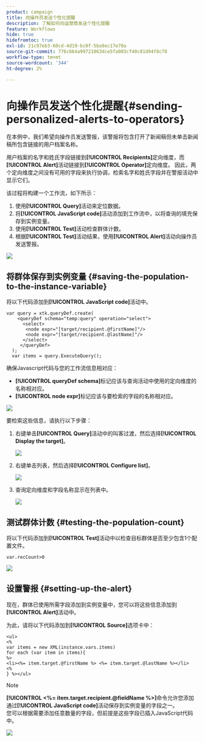 ```yaml
---
product: campaign
title: 向操作员发送个性化提醒
description: 了解如何向运营商发送个性化提醒
feature: Workflows
hide: true
hidefromtoc: true
exl-id: 21c97eb3-60cd-4d19-bc0f-5ba9ec17e70a
source-git-commit: 776c664a99721063dce5fa003cf40c81d94f8c78
workflow-type: tm+mt
source-wordcount: '344'
ht-degree: 2%

---
```


# 向操作员发送个性化提醒{#sending-personalized-alerts-to-operators}



在本例中，我们希望向操作员发送警报，该警报将包含打开了新闻稿但未单击新闻稿所包含链接的用户档案名称。

用户档案的名字和姓氏字段链接到&#x200B;**[!UICONTROL Recipients]**&#x200B;定向维度，而&#x200B;**[!UICONTROL Alert]**&#x200B;活动链接到&#x200B;**[!UICONTROL Operator]**&#x200B;定向维度。 因此，两个定向维度之间没有可用的字段来执行协调，检索名字和姓氏字段并在警报活动中显示它们。

该过程将构建一个工作流，如下所示：

1. 使用&#x200B;**[!UICONTROL Query]**&#x200B;活动来定位数据。
1. 将&#x200B;**[!UICONTROL JavaScript code]**&#x200B;活动添加到工作流中，以将查询的填充保存到实例变量。
1. 使用&#x200B;**[!UICONTROL Test]**&#x200B;活动检查群体计数。
1. 根据&#x200B;**[!UICONTROL Test]**&#x200B;活动结果，使用&#x200B;**[!UICONTROL Alert]**&#x200B;活动向操作员发送警报。

![](assets/uc_operator_1.png)

## 将群体保存到实例变量 {#saving-the-population-to-the-instance-variable}

将以下代码添加到&#x200B;**[!UICONTROL JavaScript code]**&#x200B;活动中。

```
var query = xtk.queryDef.create(  
    <queryDef schema="temp:query" operation="select">  
      <select>  
       <node expr="[target/recipient.@firstName]"/>  
       <node expr="[target/recipient.@lastName]"/>  
      </select>  
     </queryDef>  
  );  
  var items = query.ExecuteQuery();
```

确保Javascript代码与您的工作流信息相对应：

* **[!UICONTROL queryDef schema]**&#x200B;标记应该与查询活动中使用的定向维度的名称相对应。
* **[!UICONTROL node expr]**&#x200B;标记应该与要检索的字段的名称相对应。

![](assets/uc_operator_3.png)

要检索这些信息，请执行以下步骤：

1. 右键单击&#x200B;**[!UICONTROL Query]**&#x200B;活动中的叫客过渡，然后选择&#x200B;**[!UICONTROL Display the target]**。

   ![](assets/uc_operator_4.png)

1. 右键单击列表，然后选择&#x200B;**[!UICONTROL Configure list]**。

   ![](assets/uc_operator_5.png)

1. 查询定向维度和字段名称显示在列表中。

   ![](assets/uc_operator_6.png)

## 测试群体计数 {#testing-the-population-count}

将以下代码添加到&#x200B;**[!UICONTROL Test]**&#x200B;活动中以检查目标群体是否至少包含1个配置文件。

```
var.recCount>0
```

![](assets/uc_operator_7.png)

## 设置警报 {#setting-up-the-alert}

现在，群体已使用所需字段添加到实例变量中，您可以将这些信息添加到&#x200B;**[!UICONTROL Alert]**&#x200B;活动中。

为此，请将以下代码添加到&#x200B;**[!UICONTROL Source]**&#x200B;选项卡中：

```
<ul>
<%
var items = new XML(instance.vars.items)
for each (var item in items){
%>
<li><%= item.target.@firstName %> <%= item.target.@lastName %></li>
<%
} %></ul>
```

>[!NOTE]
>
>**[!UICONTROL <%= item.target.recipient.@fieldName %>]**&#x200B;命令允许您添加通过&#x200B;**[!UICONTROL JavaScript code]**&#x200B;活动保存到实例变量的字段之一。\
>您可以根据需要添加任意数量的字段，但前提是这些字段已插入JavaScript代码中。

![](assets/uc_operator_8.png)
